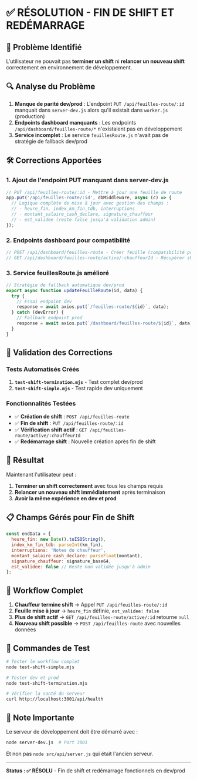 # ✅ RÉSOLUTION - FIN DE SHIFT ET REDÉMARRAGE

## 🎯 Problème Identifié
L'utilisateur ne pouvait pas **terminer un shift** ni **relancer un nouveau shift** correctement en environnement de développement.

## 🔍 Analyse du Problème
1. **Manque de parité dev/prod** : L'endpoint `PUT /api/feuilles-route/:id` manquait dans `server-dev.js` alors qu'il existait dans `worker.js` (production)
2. **Endpoints dashboard manquants** : Les endpoints `/api/dashboard/feuilles-route/*` n'existaient pas en développement
3. **Service incomplet** : Le service `feuillesRoute.js` n'avait pas de stratégie de fallback dev/prod

## 🛠️ Corrections Apportées

### 1. Ajout de l'endpoint PUT manquant dans server-dev.js
```javascript
// PUT /api/feuilles-route/:id - Mettre à jour une feuille de route
app.put('/api/feuilles-route/:id', dbMiddleware, async (c) => {
  // Logique complète de mise à jour avec gestion des champs :
  // - heure_fin, index_km_fin_tdb, interruptions
  // - montant_salaire_cash_declare, signature_chauffeur
  // - est_validee (reste false jusqu'à validation admin)
});
```

### 2. Endpoints dashboard pour compatibilité
```javascript
// POST /api/dashboard/feuilles-route - Créer feuille (compatibilité prod)
// GET /api/dashboard/feuilles-route/active/:chauffeurId - Récupérer shift actif
```

### 3. Service feuillesRoute.js amélioré
```javascript
// Stratégie de fallback automatique dev/prod
export async function updateFeuilleRoute(id, data) {
  try {
    // Essai endpoint dev
    response = await axios.put(`/feuilles-route/${id}`, data);
  } catch (devError) {
    // Fallback endpoint prod
    response = await axios.put(`/dashboard/feuilles-route/${id}`, data);
  }
}
```

## 🧪 Validation des Corrections

### Tests Automatisés Créés
1. **`test-shift-termination.mjs`** - Test complet dev/prod
2. **`test-shift-simple.mjs`** - Test rapide dev uniquement

### Fonctionnalités Testées
- ✅ **Création de shift** : `POST /api/feuilles-route`
- ✅ **Fin de shift** : `PUT /api/feuilles-route/:id`
- ✅ **Vérification shift actif** : `GET /api/feuilles-route/active/:chauffeurId`
- ✅ **Redémarrage shift** : Nouvelle création après fin de shift

## 🎉 Résultat
Maintenant l'utilisateur peut :
1. **Terminer un shift correctement** avec tous les champs requis
2. **Relancer un nouveau shift immédiatement** après terminaison
3. **Avoir la même expérience en dev et prod**

## 📋 Champs Gérés pour Fin de Shift
```javascript
const endData = {
  heure_fin: new Date().toISOString(),
  index_km_fin_tdb: parseInt(km_fin),
  interruptions: 'Notes du chauffeur',
  montant_salaire_cash_declare: parseFloat(montant),
  signature_chauffeur: signature_base64,
  est_validee: false // Reste non validée jusqu'à admin
};
```

## 🔄 Workflow Complet
1. **Chauffeur termine shift** → Appel `PUT /api/feuilles-route/:id`
2. **Feuille mise à jour** → `heure_fin` définie, `est_validee: false`
3. **Plus de shift actif** → `GET /api/feuilles-route/active/:id` retourne `null`
4. **Nouveau shift possible** → `POST /api/feuilles-route` avec nouvelles données

## 🚀 Commandes de Test
```bash
# Tester le workflow complet
node test-shift-simple.mjs

# Tester dev et prod
node test-shift-termination.mjs

# Vérifier la santé du serveur
curl http://localhost:3001/api/health
```

## 📝 Note Importante
Le serveur de développement doit être démarré avec :
```bash
node server-dev.js  # Port 3001
```

Et non pas `node src/api/server.js` qui était l'ancien serveur.

---
**Status : ✅ RÉSOLU** - Fin de shift et redémarrage fonctionnels en dev/prod